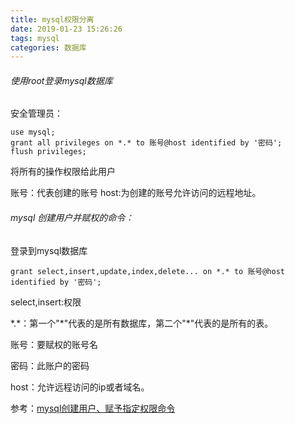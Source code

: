 ```yaml
---
title: mysql权限分离
date: 2019-01-23 15:26:26
tags: mysql
categories: 数据库
---
```


###### 使用root登录mysql数据库

安全管理员：

    use mysql;
    grant all privileges on *.* to 账号@host identified by '密码';
    flush privileges;
    
    
将所有的操作权限给此用户

账号：代表创建的账号
host:为创建的账号允许访问的远程地址。

<!--more-->

###### mysql 创建用户并赋权的命令：

登录到mysql数据库

    grant select,insert,update,index,delete... on *.* to 账号@host identified by '密码';
    
select,insert:权限


\*.\*：第一个"\*"代表的是所有数据库，第二个"\*"代表的是所有的表。

账号：要赋权的账号名

密码：此账户的密码

host：允许远程访问的ip或者域名。


参考：[mysql创建用户、赋予指定权限命令](https://www.2cto.com/database/201709/686796.html)

      
